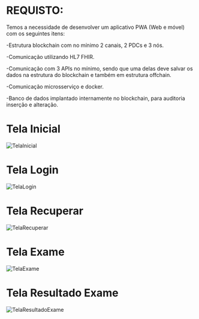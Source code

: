 # REQUISTO:

<p>Temos a necessidade de desenvolver um aplicativo PWA (Web e móvel) com os seguintes itens:</p>
<p>-Estrutura blockchain com no mínimo 2 canais, 2 PDCs e 3 nós.</p>
<p>-Comunicação utilizando HL7 FHIR.</p>
<p>-Comunicação com 3 APIs no mínimo, sendo que uma delas deve salvar os dados na estrutura do blockchain e também em estrutura offchain.</p>
<p>-Comunicação microsserviço e docker.</p>
<p>-Banco de dados implantado internamente no blockchain, para auditoria inserção e alteração.</p>

# Tela Inicial

![TelaInicial](https://github.com/Diogo0602x/POC-Blockchain/blob/main/assets/tela-inicial.jpeg)

# Tela Login

![TelaLogin](https://github.com/Diogo0602x/POC-Blockchain/blob/main/assets/tela-login.jpeg)

# Tela Recuperar

![TelaRecuperar](https://github.com/Diogo0602x/POC-Blockchain/blob/main/assets/tela-recuperar.jpeg)

# Tela Exame

![TelaExame](https://github.com/Diogo0602x/POC-Blockchain/blob/main/assets/tela-exame.jpeg)

# Tela Resultado Exame

![TelaResultadoExame](https://github.com/Diogo0602x/POC-Blockchain/blob/main/assets/tela-resultado-exame.jpeg)